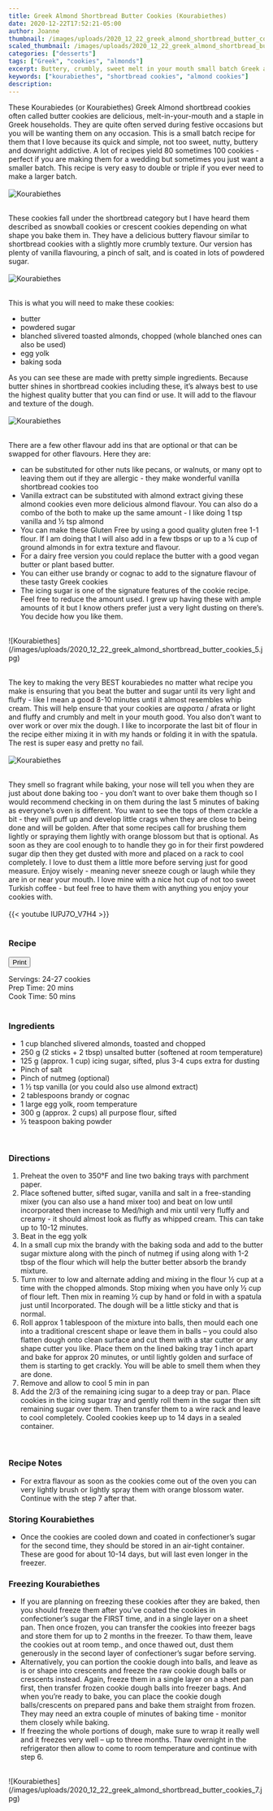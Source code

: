 ```yaml
---
title: Greek Almond Shortbread Butter Cookies (Kourabiethes)
date: 2020-12-22T17:52:21-05:00
author: Joanne
thumbnail: /images/uploads/2020_12_22_greek_almond_shortbread_butter_cookies_1.jpg
scaled_thumbnail: /images/uploads/2020_12_22_greek_almond_shortbread_butter_cookies_0.jpg
categories: ["desserts"]
tags: ["Greek", "cookies", "almonds"]
excerpt: Buttery, crumbly, sweet melt in your mouth small batch Greek almond  butter cookies 
keywords: ["kourabiethes", "shortbread cookies", "almond cookies"]
description: 
---
```

<span class="blog-text">

These Kourabiedes (or Kourabiethes) Greek Almond shortbread cookies often called butter cookies are delicious, melt-in-your-mouth and a staple in Greek households. They are quite often served during festive occasions but you will be wanting them on any occasion. This is a small batch recipe for them that I love because its quick and simple, not too sweet, nutty, buttery and downright addictive. A lot of recipes yield 80 sometimes 100 cookies - perfect if you are making them for a wedding but sometimes you just want a smaller batch. This recipe is very easy to double or triple if you ever need to make a larger batch.
</br>
</br>
![Kourabiethes](/images/uploads/2020_12_22_greek_almond_shortbread_butter_cookies_2.jpg)
</br>
</br>

These cookies fall under the shortbread category but I have heard them described as snowball cookies or crescent cookies depending on what shape you bake them in. They have a delicious buttery flavour similar to shortbread cookies with a slightly more crumbly texture. Our version has plenty of vanilla flavouring, a pinch of salt, and is coated in lots of powdered sugar. 
</br>
</br>
![Kourabiethes](/images/uploads/2020_12_22_greek_almond_shortbread_butter_cookies_3.jpg)
</br>
</br>

This is what you will need to make these cookies:

* butter
* powdered sugar
* blanched slivered toasted almonds, chopped (whole blanched ones can also be used)
* egg yolk
* baking soda  

As you can see these are made with pretty simple ingredients. Because butter shines in shortbread cookies including these, it’s always best to use the highest quality butter that you can find or use. It will add to the flavour and texture of the dough. 
</br>
</br>
![Kourabiethes](/images/uploads/2020_12_22_greek_almond_shortbread_butter_cookies_4.jpg)
</br>
</br>

There are a few other flavour add ins that are optional or that can be swapped for other flavours. Here they are:

* can be substituted for other nuts like pecans, or walnuts, or many opt to leaving them out if they are allergic - they make wonderful vanilla shortbread cookies too
* Vanilla extract can be substituted with almond extract giving these almond cookies even more delicious almond flavour. You can also do a combo of the both to make up the same amount - I like doing 1 tsp vanilla and &frac12; tsp almond 
* You can make these Gluten Free by using a good quality gluten free 1-1 flour. If I am doing that I will also add in a few tbsps or up to a &frac14; cup of ground almonds in for extra texture and flavour. 
* For a dairy free version you could replace the butter with a good vegan butter or plant based butter. 
* You can either use brandy or cognac to add to the signature flavour of these tasty Greek cookies 
* The icing sugar is one of the signature features of the cookie recipe. Feel free to reduce the amount used. I grew up having these with ample amounts of it but I know others prefer just a very light dusting on there’s. You decide how you like them.  

</br>
![Kourabiethes](/images/uploads/2020_12_22_greek_almond_shortbread_butter_cookies_5.jpg)
</br>
</br>

The key to making the very BEST kourabiedes no matter what recipe you make is ensuring that you beat the butter and sugar until its very light and fluffy - like I mean a good 8-10 minutes until it almost resembles whip cream. This will help ensure that your cookies are αφρατα / afrata or light and fluffy and crumbly and melt in your mouth good. You also don’t want to over work or over mix the dough. I like to incorporate the last bit of flour in the recipe either mixing it in with my hands or folding it in with the spatula. The rest is super easy and pretty no fail. 
</br>
</br>
![Kourabiethes](/images/uploads/2020_12_22_greek_almond_shortbread_butter_cookies_6.jpg)
</br>
</br>

They smell so fragrant while baking, your nose will tell you when they are just about done baking too - you don’t want to over bake them though so I would recommend checking in on them during the last 5 minutes of baking as everyone’s oven is different. You want to see the tops of them crackle a bit - they will puff up and develop little crags when they are close to  being done and will be golden. After that some recipes call for brushing them lightly or spraying them lightly with orange blossom but that is optional. As soon as they are cool enough to to handle they go in for their first powdered sugar dip then they get dusted with more and placed on a rack to cool completely. I love to dust them a little more before serving just for good measure. Enjoy wisely - meaning never sneeze cough or laugh while they are in or near your mouth. I love mine with a nice hot cup of not too sweet Turkish coffee - but feel free to have them with anything you enjoy your cookies with.
</br>
</br>
{{< youtube IUPJ7O_V7H4 >}}
</br>
</br>
</span>

### Recipe
<div print_button><form>
<input type="button" value="Print" class="btn__print" onClick="window.print()">
</form></div>

<div>Servings: <span itemprop="recipeYield">24-27 cookies</div>
<div>Prep Time: <meta itemprop="prepTime" content="PT20M">20 mins</div>
<div>Cook Time: <meta itemprop="cookTime" content="PT50M">50 mins</div>
</br>

### Ingredients

* <span itemprop="recipeIngredient">1 cup blanched slivered almonds, toasted and chopped</span>
* <span itemprop="recipeIngredient">250 g (2 sticks + 2 tbsp) unsalted butter (softened at room temperature)</span>
* <span itemprop="recipeIngredient">125 g (approx. 1 cup) icing sugar, sifted, plus 3-4 cups extra for dusting</span>
* <span itemprop="recipeIngredient">Pinch of salt </span>
* <span itemprop="recipeIngredient">Pinch of nutmeg (optional)</span>
* <span itemprop="recipeIngredient">1 &frac12; tsp vanilla (or you could also use almond extract) </span>
* <span itemprop="recipeIngredient">2 tablespoons brandy or cognac </span>
* <span itemprop="recipeIngredient">1 large egg yolk, room temperature </span>
* <span itemprop="recipeIngredient">300 g (approx. 2 cups) all purpose flour, sifted </span>
* <span itemprop="recipeIngredient">½ teaspoon baking powder</span>
</br>

### Directions

1. Preheat the oven to 350°F and line two baking trays with parchment paper.
2. Place softened butter, sifted sugar, vanilla and salt in a free-standing mixer (you can also use a hand mixer too) and beat on low until incorporated then increase to Med/high and mix until very fluffy and creamy - it should almost look as fluffy as whipped cream. This can take up to 10-12 minutes.  
3. Beat in the egg yolk
4. In a small cup mix the brandy with the baking soda and add to the butter sugar mixture along with the pinch of nutmeg if using along with 1-2 tbsp of the flour which will help the butter better absorb the brandy mixture. 
5. Turn mixer to low and alternate adding and mixing in the flour &frac12; cup at a time with the chopped almonds. Stop mixing when you have only &frac12; cup of flour left. Then mix in reaming &frac12; cup by hand or fold in with a spatula just until Incorporated. The dough will be a little sticky and that is normal.
6. Roll approx 1 tablespoon of the mixture into balls, then mould each one into a traditional crescent shape or leave them in balls – you could also flatten dough onto clean surface and cut them with a star cutter or any shape cutter you like. Place them on the lined baking tray 1 inch apart and bake for approx 20 minutes, or until lightly golden and surface of them is starting to get crackly. You will be able to smell them when they are done. 
7. Remove and allow to cool 5 min in pan 
8. Add the 2/3 of the remaining icing sugar to a deep tray or pan. Place cookies in the icing sugar tray and gently roll them in the sugar then sift remaining sugar over them. Then transfer them to a wire rack and leave to cool completely. Cooled cookies keep up to 14 days in a sealed container. 
</br>

### Recipe Notes

* For extra flavour as soon as the cookies come out of the oven you can very lightly brush or lightly spray them with orange blossom water. Continue with the step 7 after that.

### Storing Kourabiethes
* Once the cookies are cooled down and coated in confectioner’s sugar for the second time, they should be stored in an air-tight container. These are good for about 10-14 days, but will last even longer in the freezer.

### Freezing Kourabiethes
* If you are planning on freezing these cookies after they are baked, then you should freeze them after you’ve coated the cookies in confectioner’s sugar the FIRST time, and in a single layer on a sheet pan. Then once frozen, you can transfer the cookies into freezer bags and store them for up to 2 months in the freezer. To thaw them, leave the cookies out at room temp., and once thawed out, dust them generously in the second layer of confectioner’s sugar before serving.
* Alternatively, you can portion the cookie dough into balls, and leave as is or shape into crescents and freeze the raw cookie dough balls or crescents instead. Again, freeze them in a single layer on a sheet pan first, then transfer frozen cookie dough balls into freezer bags. And when you’re ready to bake, you can place the cookie dough balls/crescents on prepared pans and bake them straight from frozen. They may need an extra couple of minutes of baking time - monitor them closely while baking. 
* If freezing the whole portions of dough, make sure to wrap it really well and it freezes very well – up to three months. Thaw overnight in the refrigerator then allow to come to room temperature and continue with step 6. 

</br>
![Kourabiethes](/images/uploads/2020_12_22_greek_almond_shortbread_butter_cookies_7.jpg)